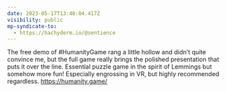 ```yaml
---
date: 2023-05-17T13:40:04.417Z
visibility: public
mp-syndicate-to:
  - https://hachyderm.io/@sentience
---
```

The free demo of #HumanityGame rang a little hollow and didn’t quite convince me, but the full game really brings the polished presentation that puts it over the line. Essential puzzle game in the spirit of Lemmings but somehow more fun! Especially engrossing in VR, but highly recommended regardless. https://humanity.game/
